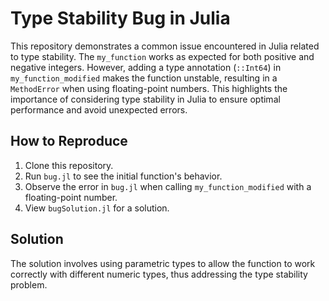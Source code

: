 # Type Stability Bug in Julia

This repository demonstrates a common issue encountered in Julia related to type stability. The `my_function` works as expected for both positive and negative integers. However, adding a type annotation (`::Int64`) in `my_function_modified` makes the function unstable, resulting in a `MethodError` when using floating-point numbers. This highlights the importance of considering type stability in Julia to ensure optimal performance and avoid unexpected errors.

## How to Reproduce

1. Clone this repository.
2. Run `bug.jl` to see the initial function's behavior.
3. Observe the error in `bug.jl` when calling `my_function_modified` with a floating-point number.
4. View `bugSolution.jl` for a solution.

## Solution

The solution involves using parametric types to allow the function to work correctly with different numeric types, thus addressing the type stability problem.